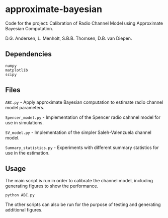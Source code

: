 # approximate-bayesian
Code for the project: Calibration of Radio Channel Model using Approximate Bayesian Computation.

D.G. Andersen, L. Menholt, S.B.B. Thomsen, D.B. van Diepen.

## Dependencies
```
numpy
matplotlib
scipy
```

## Files
`ABC.py` - Apply approximate Bayesian computation to estimate radio channel model parameters.

`Spencer_model.py` - Implementation of the Spencer radio cahnnel model for use in simulations.

`SV_model.py` - Implementation of the simpler Saleh-Valenzuela channel model.

`Summary_statistics.py` - Experiments with different summary statistics for use in the estimation.

## Usage
The main script is run in order to calibrate the channel model, including generating figures to show the performance.
```
python ABC.py
```

The other scripts can also be run for the purpose of testing and generating additional figures.
